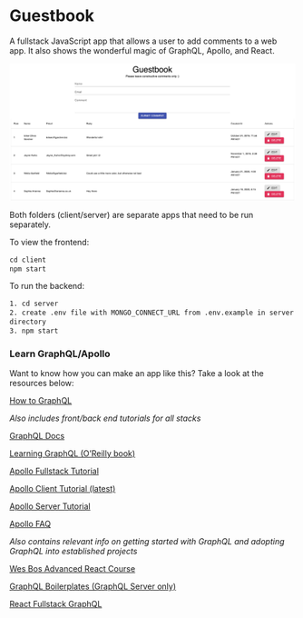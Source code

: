 # Guestbook
A fullstack JavaScript app that allows a user to add comments to a web app. It also shows the wonderful magic of GraphQL, Apollo, and React.

![guestbook app](app-preview.png "Guestbook")

Both folders (client/server) are separate apps that need to be run separately.

To view the frontend:
```
cd client
npm start
```

To run the backend:
```
1. cd server
2. create .env file with MONGO_CONNECT_URL from .env.example in server directory
3. npm start
```

### Learn GraphQL/Apollo
Want to know how you can make an app like this? Take a look at the resources below:

[How to GraphQL](http://howtographql.com) 

_Also includes front/back end tutorials for all stacks_

[GraphQL Docs](https://graphql.org/learn/) 

[Learning GraphQL (O’Reilly book)](http://shop.oreilly.com/product/0636920137269.do)

[Apollo Fullstack Tutorial](https://www.apollographql.com/docs/tutorial/schema/)

[Apollo Client Tutorial (latest)](https://www.apollographql.com/docs/react/v3.0-beta/get-started/) 

[Apollo Server Tutorial](https://www.apollographql.com/docs/apollo-server/getting-started/) 

[Apollo FAQ](https://www.apollographql.com/docs/resources/faq/) 

_Also contains relevant info on getting started with GraphQL and adopting GraphQL into established projects_

[Wes Bos Advanced React Course](https://advancedreact.com/)

[GraphQL Boilerplates (GraphQL Server only)](https://github.com/graphql-boilerplates)

[React Fullstack GraphQL](https://github.com/graphql-boilerplates/react-fullstack-graphql)